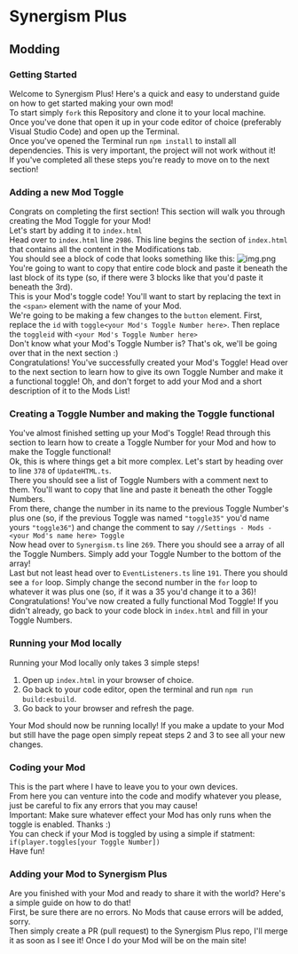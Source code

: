 # Synergism Plus

## Modding
### Getting Started
Welcome to Synergism Plus! Here's a quick and easy to understand guide on how to get started making your own mod!<br>
To start simply `fork` this Repository and clone it to your local machine.<br>
Once you've done that open it up in your code editor of choice (preferably Visual Studio Code) and open up the Terminal.<br>
Once you've opened the Terminal run `npm install` to install all dependencies. This is very important, the project will not work without it! <br>
If you've completed all these steps you're ready to move on to the next section!

### Adding a new Mod Toggle
Congrats on completing the first section! This section will walk you through creating the Mod Toggle for your Mod!<br>
Let's start by adding it to `index.html`<br>
Head over to `index.html` line `2986`. This line begins the section of `index.html` that contains all the content in the Modifications tab.<br>
You should see a block of code that looks something like this: ![img.png](img.png)<br> 
You're going to want to copy that entire code block and paste it beneath the last block of its type (so, if there were 3 blocks like that you'd paste it beneath the 3rd).<br>
This is your Mod's toggle code! You'll want to start by replacing the text in the `<span>` element with the name of your Mod.<br>
We're going to be making a few changes to the `button` element. First, replace the `id` with `toggle<your Mod's Toggle Number here>`. Then replace the `toggleid` with `<your Mod's Toggle Number here>`<br>
Don't know what your Mod's Toggle Number is? That's ok, we'll be going over that in the next section :)<br>
Congratulations! You've successfully created your Mod's Toggle! Head over to the next section to learn how to give its own Toggle Number and make it a functional toggle!
Oh, and don't forget to add your Mod and a short description of it to the Mods List!

### Creating a Toggle Number and making the Toggle functional
You've almost finished setting up your Mod's Toggle! Read through this section to learn how to create a Toggle Number for your Mod and how to make the Toggle functional!<br>
Ok, this is where things get a bit more complex. Let's start by heading over to line `378` of `UpdateHTML.ts`.<br>
There you should see a list of Toggle Numbers with a comment next to them. You'll want to copy that line and paste it beneath the other Toggle Numbers.<br>
From there, change the number in its name to the previous Toggle Number's plus one (so, if the previous Toggle was named `"toggle35"` you'd name yours `"toggle36"`) and change the comment to say `//Settings - Mods - <your Mod's name here> Toggle`<br>
Now head over to `Synergism.ts` line `269`. There you should see a array of all the Toggle Numbers. Simply add your Toggle Number to the bottom of the array!<br>
Last but not least head over to `EventListeners.ts` line `191`. There you should see a `for` loop. Simply change the second number in the `for` loop to whatever it was plus one (so, if it was a 35 you'd change it to a 36)!<br>
Congratulations! You've now created a fully functional Mod Toggle! If you didn't already, go back to your code block in `index.html` and fill in your Toggle Numbers.

### Running your Mod locally
Running your Mod locally only takes 3 simple steps!<br>
1. Open up `index.html` in your browser of choice.
2. Go back to your code editor, open the terminal and run `npm run build:esbuild`.
3. Go back to your browser and refresh the page.

Your Mod should now be running locally! If you make a update to your Mod but still have the page open simply repeat steps 2 and 3 to see all your new changes.

### Coding your Mod
This is the part where I have to leave you to your own devices.<br>
From here you can venture into the code and modify whatever you please, just be careful to fix any errors that you may cause!<br>
Important: Make sure whatever effect your Mod has only runs when the toggle is enabled. Thanks :)<br>
You can check if your Mod is toggled by using a simple if statment: `if(player.toggles[your Toggle Number])`<br>
Have fun!

### Adding your Mod to Synergism Plus
Are you finished with your Mod and ready to share it with the world? Here's a simple guide on how to do that!<br>
First, be sure there are no errors. No Mods that cause errors will be added, sorry.<br>
Then simply create a PR (pull request) to the Synergism Plus repo, I'll merge it as soon as I see it! Once I do your Mod will be on the main site! 

